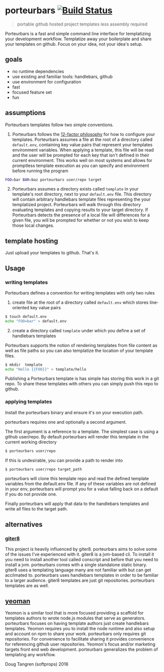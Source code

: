 # porteurbars [![Build Status](https://travis-ci.org/softprops/porteurbars.svg?branch=master)](https://travis-ci.org/softprops/porteurbars)

> portable github hosted project templates
> less assembly required

Porteurbars is a fast and simple command line interface for templatizing
your development workflow. Templatize away your boilerplate and share your templates
on github. Focus on your idea, not your idea's setup.

## goals

* no runtime dependencies
* use existing and familiar tools: handlebars, github
* use environment for configuration
* fast
* focused feature set
* fun

## assumptions

Porteurbars templates follow two simple conventions.  

1) Porteurbars follows the [12-factor philosophy](http://12factor.net/config) for how to configure your templates.
Porteurbars assumes a file at the root of a directory called `default.env`, containing
key value pairs that represent your templates environment variables. When applying a template,
this file will be read and the user will be prompted for each key that isn't defined in their
current environment. This works well on most systems and allows for promptless template execution
as you can specify and environment before running the program

```bash
FOO=bar BAR=baz porteurbars user/repo target
```

2) Porteurbars assumes a directory exists called `template` in your template's
root directory, next to your `default.env` file. This directory will contain arbitrary
handlebars template files representing the your templatized project. Porteurbars will walk
through this directory evaluating templates and copying results to your target directory.
If Porteurbars detects the presence of a local file will differences for a given file, you will be
prompted for whether or not you wish to keep those local changes.

## template hosting

Just upload your templates to github. That's it.

## Usage

### writing templates

Porteurbars defines a convention for writing templates with only two rules

1) create file at the root of a directory called `default.env` which stores
line-oriented key value pairs

```bash
$ touch default.env
echo "FOO=bar" > default.env
```


2) create a directory called `template` under which you define a set of handlebars templates

Porteurbars supports the notion of rendering templates from file content as well as file paths
so you can also templatize the location of your template files.

```bash
$ mkdir  template
echo "Hello {{FOO}}" > template/hello
```

Publishing a Porteurbars template is has simple has storing this work in a git repo.
To share these templates with others you can simply push this repo to github.

### applying templates

Install the porteurbars binary and ensure it's on your execution path.


porteurbars requires one and optionally a second argument.

The first argument is a reference to a template. The simplest case is using a
github user/repo. By default porteurbars will render this template in the current
working directory


```bash
$ porteurbars user/repo
```

If this is undesirable, you can provide a path to render into

```bash
$ porteurbars user/repo target_path
```

porteurbars will clone this template repo and read the defined template
variables from the default.env file. If any of these variables are not defined
in your env, porteurbars will prompt you for a value falling back on a default
if you do not provide one.

Finally porteurbars will apply that data to the handlebars templates and write
all files to the target path.

## alternatives

### [giter8](https://github.com/foundweekends/giter8)

This project is heavily influenced by giter8. porteurbars aims to solve some of
the issues I've experienced with it. giter8 is a jvm-based cli. To install it you
need to install another tool called conscript and before that you need to install
a jvm. porteurbars comes with a single standalone static binary. giter8 uses a
templating language many are not familiar with but can get acclimated to.
porteurbars uses handlebars templates in order to be familiar to a larger audience.
giter8 templates are just git repositories. porteurbars templates are as well.

## [yeoman](http://yeoman.io/)

Yeomon is a similar tool that is more focused providing a scaffold for templates
authors to wrote node.js modules that serve as generators. porteurbars focuses
on having template authors just create handlebars templates. Yeomon requires
you to install the node runtime and also setup and account on npm to share your
work. porteurbars only requires git repositories. For convenience to facilitate
sharing it provides convenience for referencing github user repositories. Yeomon's
focus and/or marketing targets front end web development. porteurbars generalizes
the problem of templating any workflow.

Doug Tangren (softprops) 2016
